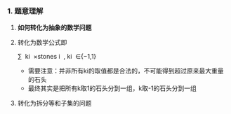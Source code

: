 ### 1. 题意理解

1. **如何转化为抽象的数学问题**

2. 转化为数学公式即
   
   ∑
   ​
    ki
   ​
    ×stones 
   i
   ​
    ,  ki
   ​
    ∈{−1,1}
   

   * 需要注意：并非所有ki的取值都是合法的，不可能得到超过原来最大重量的石头
   * 最终其实是把所有k取1的石头分到一组，k取-1的石头分到一组

3. 转化为拆分等和子集的问题
